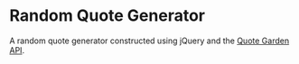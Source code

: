 # Random Quote Generator

A random quote generator constructed using jQuery and the [Quote Garden API](https://pprathameshmore.github.io/QuoteGarden/).